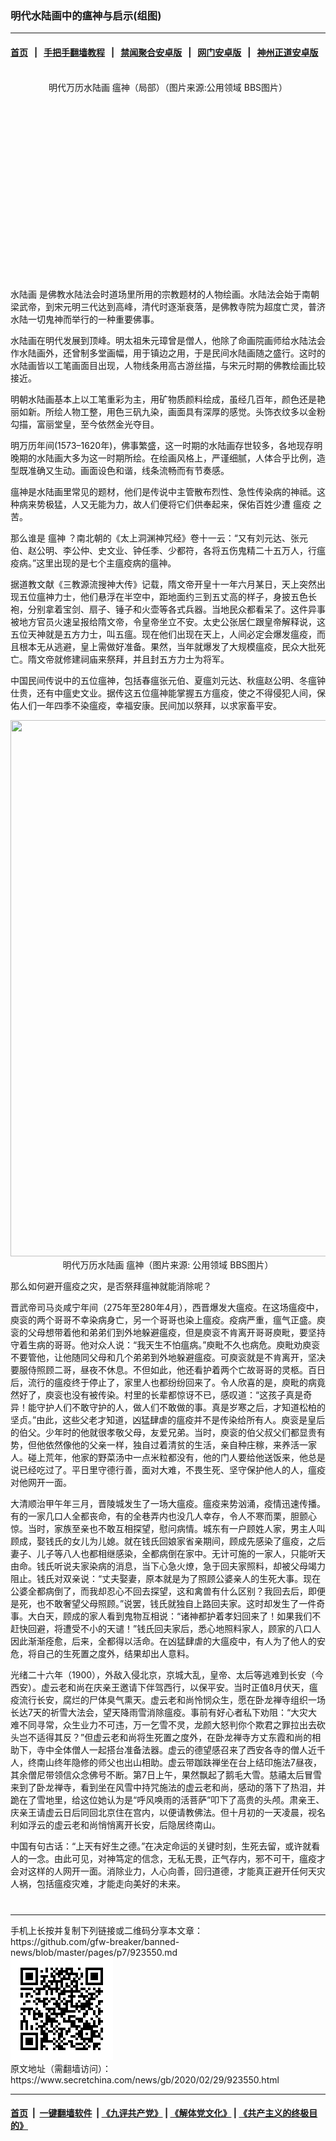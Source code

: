 ### 明代水陆画中的瘟神与启示(组图)
------------------------

#### [首页](https://github.com/gfw-breaker/banned-news/blob/master/README.md) &nbsp;&nbsp;|&nbsp;&nbsp; [手把手翻墙教程](https://github.com/gfw-breaker/guides/wiki) &nbsp;&nbsp;|&nbsp;&nbsp; [禁闻聚合安卓版](https://github.com/gfw-breaker/bn-android) &nbsp;&nbsp;|&nbsp;&nbsp; [网门安卓版](https://github.com/oGate2/oGate) &nbsp;&nbsp;|&nbsp;&nbsp; [神州正道安卓版](https://github.com/SzzdOgate/update) 



<div class="article_right" style="fone-color:#000">
 <p style="text-align:center">
  <img alt="" src="//img3.secretchina.com/pic/2020/2-28/p2636821a525646197-ss.jpg"/>
  <br>
   明代万历水陆画 瘟神（局部）（图片来源:公用领域 BBS图片）
   <span id="hideid" name="hideid" style="color:red;display:none;">
    <span href="https://www.secretchina.com">
    </span>
   </span>
  </br>
 </p>
 <div id="txt-mid1-t21-2017">
  <ins class="adsbygoogle" data-ad-client="ca-pub-1276641434651360" data-ad-slot="2451032099" style="display:inline-block;width:336px;height:280px">
  </ins>
  <div id="SC-22xxx">
  </div>
 </div>
 <p>
  <span href="https://www.secretchina.com/news/gb/tag/水陆画" target="_blank">
   水陆画
  </span>
  是佛教水陆法会时道场里所用的宗教题材的人物绘画。水陆法会始于南朝梁武帝，到宋元明三代达到高峰，清代时逐渐衰落，是佛教寺院为超度亡灵，普济水陆一切鬼神而举行的一种重要佛事。
  <span id="hideid" name="hideid" style="color:red;display:none;">
   <span href="https://www.secretchina.com">
   </span>
  </span>
 </p>
 <p>
  水陆画在明代发展到顶峰。明太祖朱元璋曾是僧人，他除了命画院画师给水陆法会作水陆画外，还曾制多堂画幅，用于镇边之用，于是民间水陆画随之盛行。这时的水陆画皆以工笔画面目出现，人物线条用高古游丝描，与宋元时期的佛教绘画比较接近。
 </p>
 <p>
  明朝水陆画基本上以工笔重彩为主，用矿物质颜料绘成，虽经几百年，颜色还是艳丽如新。所绘人物工整，用色三矾九染，画面具有深厚的感觉。头饰衣纹多以金粉勾描，富丽堂皇，至今依然金光夺目。
 </p>
 <p>
  明万历年间(1573–1620年)，佛事繁盛，这一时期的水陆画存世较多，各地现存明晚期的水陆画大多为这一时期所绘。在绘画风格上，严谨细腻，人体合乎比例，造型既准确又生动。画面设色和谐，线条流畅而有节奏感。
 </p>
 <p>
  瘟神是水陆画里常见的题材，他们是传说中主管散布烈性、急性传染病的神祗。这种病来势极猛，人又无能为力，故人们便将它们供奉起来，保佑百姓少遭
  <span href="https://www.secretchina.com/news/gb/tag/瘟疫" target="_blank">
   瘟疫
  </span>
  之苦。
 </p>
 <p>
  那么谁是
  <span href="https://www.secretchina.com/news/gb/tag/瘟神" target="_blank">
   瘟神
  </span>
  ？南北朝的《太上洞渊神咒经》卷十一云：“又有刘元达、张元伯、赵公明、李公仲、史文业、钟任季、少都符，各将五伤鬼精二十五万人，行瘟疫病。”这里出现的是七个主瘟疫病的瘟神。
 </p>
 <p>
  据道教文献《三教源流搜神大传》记载，隋文帝开皇十一年六月某日，天上突然出现五位瘟神力士，他们悬浮在半空中，距地面约三到五丈高的样子，身披五色长袍，分别拿着宝剑、扇子、锤子和火壶等各式兵器。当地民众都看呆了。这件异事被地方官员火速呈报给隋文帝，令皇帝坐立不安。太史公张居仁跟皇帝解释说，这五位天神就是五方力士，叫五瘟。现在他们出现在天上，人间必定会爆发瘟疫，而且根本无从逃避，皇上需做好准备。果然，当年就爆发了大规模瘟疫，民众大批死亡。隋文帝就修建祠庙来祭拜，并且封五方力士为将军。
 </p>
 <p style="text-align:justify">
  中国民间传说中的五位瘟神，包括春瘟张元伯、夏瘟刘元达、秋瘟赵公明、冬瘟钟仕贵，还有中瘟史文业。据传这五位瘟神能掌握五方瘟疫，使之不得侵犯人间，保佑人们一年四季不染瘟疫，幸福安康。民间加以祭拜，以求家畜平安。
 </p>
 <p style="text-align:center">
  <img alt="" src="//img3.secretchina.com/pic/2020/2-19/p2630461a961349485-ss.jpg" style="height:858px; width:600px"/>
  <br>
   明代万历水陆画 瘟神（图片来源: 公用领域 BBS图片）
  </br>
 </p>
 <p style="text-align:justify">
  那么如何避开瘟疫之灾，是否祭拜瘟神就能消除呢？
 </p>
 <p>
  晋武帝司马炎咸宁年间（275年至280年4月），西晋爆发大瘟疫。在这场瘟疫中，庾衮的两个哥哥不幸染病身亡，另一个哥哥也染上瘟疫。疫病严重，瘟气正盛。庾衮的父母想带着他和弟弟们到外地躲避瘟疫，但是庾衮不肯离开哥哥庾毗，要坚持守着生病的哥哥。他对众人说：“我天生不怕瘟病。”庾毗不久也病危。庾毗劝庾衮不要管他，让他随同父母和几个弟弟到外地躲避瘟疫。可庾衮就是不肯离开，坚决要服侍照顾二哥，昼夜不休息。不但如此，他还看护着两个亡故哥哥的灵柩。百日后，流行的瘟疫终于停止了，家里人也都纷纷回来了。令人欣喜的是，庾毗的病竟然好了，庾衮也没有被传染。村里的长辈都惊讶不已，感叹道：“这孩子真是奇异！能守护人们不敢守护的人，做人们不敢做的事。真是岁寒之后，才知道松柏的坚贞。”由此，这些父老才知道，凶猛肆虐的瘟疫并不是传染给所有人。庾衮是皇后的伯父。少年时的他就很孝敬父母，友爱兄弟。当时，庾衮的伯父叔父们都显贵有势，但他依然像他的父亲一样，独自过着清贫的生活，亲自种庄稼，来养活一家人。碰上荒年，他家的野菜汤中一点米粒都没有，他的门人要给他送饭来，他总是说已经吃过了。平日里守德行善，面对大难，不畏生死、坚守保护他人的人，瘟疫对他网开一面。
 </p>
 <p>
  大清顺治甲午年三月，晋陵城发生了一场大瘟疫。瘟疫来势汹涌，疫情迅速传播。有的一家几口人全都丧命，有的全巷弄内也没几人幸存，令人不寒而栗，胆颤心惊。当时，家族至亲也不敢互相探望，慰问病情。城东有一户顾姓人家，男主人叫顾成，娶钱氏的女儿为儿媳。就在钱氏回娘家省亲期间，顾成先感染了瘟疫，之后妻子、儿子等八人也都相继感染，全都病倒在家中。无计可施的一家人，只能听天由命。钱氏听说夫家染病的消息，当下心急火燎，急于回夫家照料，却被父母竭力阻止。钱氏对双亲说：“丈夫娶妻，原本就是为了照顾公婆亲人的生死大事。现在公婆全都病倒了，而我却忍心不回去探望，这和禽兽有什么区别？我回去后，即便是死，也不敢奢望父母照顾。”说罢，钱氏就独自上路回夫家。这时却发生了一件奇事。大白天，顾成的家人看到鬼物互相说：“诸神都护着孝妇回来了！如果我们不赶快回避，将遭受不小的天谴！”钱氏回夫家后，悉心地照料家人，顾家的八口人因此渐渐痊愈，后来，全都得以活命。在凶猛肆虐的大瘟疫中，有人为了他人的安危，将自己的生死置之度外，结果却出人意料。
 </p>
 <p>
  光绪二十六年（1900），外敌入侵北京，京城大乱，皇帝、太后等逃难到长安（今西安）。虚云老和尚在庆亲王邀请下伴驾西行，以保平安。当时正值8月伏天，瘟疫流行长安，腐烂的尸体臭气熏天。虚云老和尚怜悯众生，愿在卧龙禅寺组织一场长达7天的祈雪大法会，望天降雨雪消除瘟疫。事前有好心者私下劝阻：“大灾大难不同寻常，众生业力不可违，万一乞雪不灵，龙颜大怒判你个欺君之罪拉出去砍头岂不适得其反？”但虚云老和尚将生死置之度外，在卧龙禅寺方丈东霞和尚的相助下，寺中全体僧人一起搭台准备法器。虚云的德望感召来了西安各寺的僧人近千人，终南山终年隐修的师父也出山相助。虚云带跏趺禅坐在台上结印施法7昼夜，其余僧尼带领信众念佛号不断。第7日上午，果然飘起了鹅毛大雪。慈禧太后冒雪来到了卧龙禅寺，看到坐在风雪中持咒施法的虚云老和尚，感动的落下了热泪，并跪在了雪地里，给这位她认为是“呼风唤雨的活菩萨”叩下了高贵的头颅。肃亲王、庆亲王请虚云日后同回北京住在宫内，以便请教佛法。但十月初的一天凌晨，视名利如浮云的虚云老和尚悄悄离开长安，后隐居终南山。
 </p>
 <p>
  中国有句古话：“上天有好生之德。”在决定命运的关键时刻，生死去留，或许就看人的一念。由此可见，对神笃定的信念，无私无畏，正气存内，邪不可干，瘟疫才会对这样的人网开一面。消除业力，人心向善，回归道德，才能真正避开任何天灾人祸，包括瘟疫灾难，才能走向美好的未来。
  <center>
   <div>
    <div id="txt-mid2-t22-2017" style="display: block;  max-height: 351px;  overflow: hidden;">
     <div id="SC-21xxx">
     </div>
     <ins class="adsbygoogle" data-ad-client="ca-pub-1276641434651360" data-ad-format="auto" data-ad-slot="4301710469" data-full-width-responsive="true" style="display:block">
     </ins>
    </div>
   </div>
  </center>
  <div style="padding-top:12px;">
  </div>
 </p>
</div>

<hr/>
手机上长按并复制下列链接或二维码分享本文章：<br/>
https://github.com/gfw-breaker/banned-news/blob/master/pages/p7/923550.md <br/>
<a href='https://github.com/gfw-breaker/banned-news/blob/master/pages/p7/923550.md'><img src='https://github.com/gfw-breaker/banned-news/blob/master/pages/p7/923550.md.png'/></a> <br/>
原文地址（需翻墙访问）：https://www.secretchina.com/news/gb/2020/02/29/923550.html


------------------------
#### [首页](https://github.com/gfw-breaker/banned-news/blob/master/README.md) &nbsp;|&nbsp; [一键翻墙软件](https://github.com/gfw-breaker/nogfw/blob/master/README.md) &nbsp;| [《九评共产党》](https://github.com/gfw-breaker/9ping.md/blob/master/README.md#九评之一评共产党是什么) | [《解体党文化》](https://github.com/gfw-breaker/jtdwh.md/blob/master/README.md) | [《共产主义的终极目的》](https://github.com/gfw-breaker/gczydzjmd.md/blob/master/README.md)


<img src='http://gfw-breaker.win/banned-news/pages/p7/923550.md' width='0px' height='0px'/>